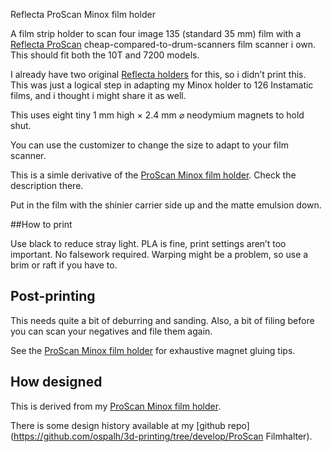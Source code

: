 Reflecta ProScan Minox film holder

A film strip holder to scan four image 135 (standard 35 mm) film with a [Reflecta ProScan](https://reflecta.de/en/products/detail/~id.734~nm.69/reflecta-ProScan-10T.html) cheap-compared-to-drum-scanners film scanner i own. This should fit both the 10T and 7200 models.

I already have two original [Reflecta holders](https://reflecta.de/en/products/detail/~id.740/Filmholder-ProScan-10T--ProScan-7200.html) for this, so i didn’t print this. This was just a logical step in adapting my Minox holder to 126 Instamatic films, and i thought i might share it as well.

This uses eight tiny 1 mm high × 2.4 mm ⌀ neodymium magnets to hold shut.

You can use the customizer to change the size to adapt to your film scanner.

This is a simle derivative of the [ProScan Minox film holder](). Check the description there.

Put in the film with the shinier carrier side up and the matte emulsion down.


##How to print

Use black to reduce stray light. PLA is fine, print settings aren’t too important. No falsework required. Warping might be a problem, so use a brim or raft if you have to.


## Post-printing

This needs quite a bit of deburring and sanding. Also, a bit of filing before you can scan your negatives and file them again.

See the [ProScan Minox film holder]() for exhaustive magnet gluing tips.

## How designed

This is derived from my [ProScan Minox film holder]().

There is some design history available at my [github repo](https://github.com/ospalh/3d-printing/tree/develop/ProScan Filmhalter).
